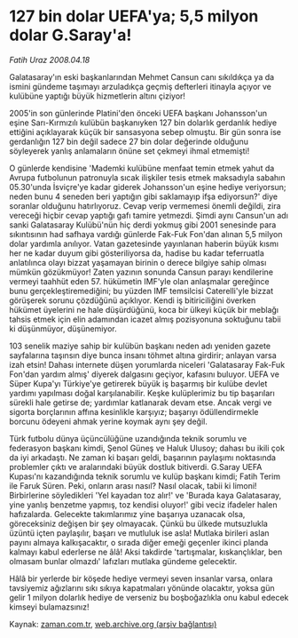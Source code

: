 # 127 bin dolar UEFA'ya;      5,5 milyon dolar G.Saray'a!

*Fatih Uraz 2008.04.18*

<tr><td class="metin" colspan="2" style="padding-top: 20px; padding-left: 5px; padding-right: 10px;">Galatasaray'ın eski başkanlarından Mehmet Cansun canı sıkıldıkça ya da ismini gündeme taşımayı arzuladıkça geçmiş defterleri itinayla açıyor ve kulübüne yaptığı büyük hizmetlerin altını çiziyor!</td></tr><tr><td class="metin" colspan="2" style="padding-top: 20px; padding-left: 5px; padding-right: 10px;"><p>2005'in son günlerinde Platini'den önceki UEFA başkanı Johansson'un eşine Sarı-Kırmızılı kulübün başkanıyken 127 bin dolarlık gerdanlık hediye ettiğini açıklayarak küçük bir sansasyona sebep olmuştu. Bir gün sonra ise gerdanlığın 127 bin değil sadece 27 bin dolar değerinde olduğunu söyleyerek yanlış anlamaların önüne set çekmeyi ihmal etmemişti!
<p>O günlerde kendisine 'Mademki kulübüne menfaat temin etmek yahut da Avrupa futbolunun patronuyla sıcak ilişkiler tesis etmek maksadıyla sabahın 05.30'unda İsviçre'ye kadar giderek Johansson'un eşine hediye veriyorsun; neden bunu 4 seneden beri yaptığın gibi saklamayıp ifşa ediyorsun?' diye soranlar olduğunu hatırlıyoruz. Cevap verip vermemesi önemli değildi, zira vereceği hiçbir cevap yaptığı gafı tamire yetmezdi. Şimdi aynı Cansun'un adı sanki Galatasaray Kulübü'nün hiç derdi yokmuş gibi 2001 senesinde para sıkıntısının had safhaya vardığı günlerde Fak-Fuk Fon'dan alınan 5,5 milyon dolar yardımla anılıyor. Vatan gazetesinde yayınlanan haberin büyük kısmı her ne kadar duyum gibi gösteriliyorsa da, hadise bu kadar teferruatla anlatılınca olayı bizzat yaşamayan birinin o derece bilgiye sahip olması mümkün gözükmüyor! Zaten yazının sonunda Cansun parayı kendilerine vermeyi taahhüt eden 57. hükümetin IMF'yle olan anlaşmalar gereğince bunu gerçekleştiremediğini; bu yüzden IMF temsilcisi Caterelli'yle bizzat görüşerek sorunu çözdüğünü açıklıyor. Kendi iş bitiriciliğini överken hükümet üyelerini ne hale düşürdüğünü, koca bir ülkeyi küçük bir meblağı tahsis etmek için elin adamından icazet almış pozisyonuna soktuğunu tabii ki düşünmüyor, düşünemiyor. 
<p>103 senelik maziye sahip bir kulübün başkanı neden adı yeniden gazete sayfalarına taşınsın diye bunca insanı töhmet altına girdirir; anlayan varsa izah etsin! Dahası internete düşen yorumlarda niceleri 'Galatasaray Fak-Fuk Fon'dan yardım almış' diyerek dalgasını geçiyor, kafasını buluyor. UEFA ve Süper Kupa'yı Türkiye'ye getirerek büyük iş başarmış bir kulübe devlet yardımı yapılması doğal karşılanabilir. Keşke kulüplerimiz bu tip başarıları sürekli hale getirse de; yardımlar katlanarak devam etse. Ancak vergi ve sigorta borçlarının affına kesinlikle karşıyız; başarıyı ödüllendirmekle borcunu ödeyeni ahmak yerine koymak aynı şey değil.
<p>Türk futbolu dünya üçüncülüğüne uzandığında teknik sorumlu ve federasyon başkanı kimdi, Şenol Güneş ve Haluk Ulusoy; dahası bu ikili çok da iyi arkadaştı. Ne zaman ki başarı geldi, başarının paylaşımı noktasında problemler çıktı ve aralarındaki büyük dostluk bitiverdi. G.Saray UEFA Kupası'nı kazandığında teknik sorumlu ve kulüp başkanı kimdi; Fatih Terim ile Faruk Süren. Peki, onların arası nasıl? Nasıl olacak, tabii ki limoni! Birbirlerine söyledikleri 'Yel kayadan toz alır!' ve 'Burada kaya Galatasaray, yine yanlış benzetme yapmış, toz kendisi oluyor!' gibi veciz ifadeler halen hafızalarda. Gelecekte takımlarımız yine başarıya uzanacak olsa, göreceksiniz değişen bir şey olmayacak. Çünkü bu ülkede mutsuzlukla üzüntü içten paylaşılır, başarı ve mutluluk ise asla! Mutlaka birileri aslan payını almaya kalkışacaktır, o sırada diğer emeği geçenler ikinci planda kalmayı kabul ederlerse ne âlâ! Aksi takdirde 'tartışmalar, kıskançlıklar, ben olmasam bunlar olmazdı' lafızları mutlaka gündeme gelecektir.
<p>Hâlâ bir yerlerde bir köşede hediye vermeyi seven insanlar varsa, onlara tavsiyemiz ağızlarını sıkı sıkıya kapatmaları yönünde olacaktır, yoksa gün gelir 1 milyon dolarlık hediye de verseniz bu boşboğazlıkla onu kabul edecek kimseyi bulamazsınız!<br/></p></p></p></p></p></td></tr>

Kaynak: [zaman.com.tr](http://zaman.com.tr/yazar.do?yazino=678351), [web.archive.org (arşiv bağlantısı)](http://web.archive.org/web/20080804122343/http://www.zaman.com.tr:80/yazar.do?yazino=678351)
